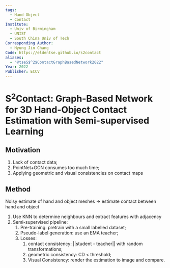 ```yaml
---
tags:
  - Hand-Object
  - Contact
Institute:
  - Univ of Birmingham
  - UNIST
  - South China Univ of Tech
Corresponding Author:
  - Hyung Jin Chang
Code: https://eldentse.github.io/s2contact
aliases:
  - "@tseS$^2$ContactGraphBasedNetwork2022"
Year: 2022
Publisher: ECCV
---
```


# S$^2$Contact: Graph-Based Network for 3D Hand-Object Contact Estimation with Semi-supervised Learning
## Motivation
1. Lack of contact data;
2. PointNet+GCN consumes too much time;
3. Applying geometric and visual consistencies on contact maps
## Method
Noisy estimate of hand and object meshes -> estimate contact between hand and object
1. Use KNN to determine neighbours and extract features with adjacency
2. Semi-supervised pipeline:
	1. Pre-training: pretrain with a small labelled dataset;
	2. Pseudo-label generation: use an EMA teacher;
	3. Losses:
		1. contact consistency: ||student - teacher|| with random transformations;
		2. geometric consistency: CD < threshold;
		3. Visual Consistency: render the estimation to image and compare.